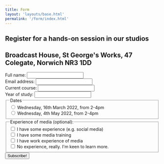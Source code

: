 ```yaml
---
title: Form
layout: 'layouts/base.html'
permalink: '/form/index.html'
---
```



<article id="registration-form">

<h1>Register for a hands-on session in our studios</h1>
<h2>Broadcast House, St George's Works, 47 Colegate, Norwich NR3 1DD</h2>

<form action="" method="POST" name="registation-form-uea" data-netlify="true">
  <div class="form-entry">
    <label for="name">Full name: </label>
    <input type="text" name="name" id="name" required>
  </div>
  <div class="form-entry">
    <label for="email">Email address: </label>
    <input type="email" name="email" id="email" required>
  </div>
  <div class="form-entry">
    <label for="course">Current course: </label>
    <input type="text" name="course" id="course" required>
  </div>
  <div class="form-entry">
    <label for="year">Year of study: </label>
    <input type="text" name="year" id="name" required>
  </div>
  <div class="form-entry">
  <fieldset>
    <legend>Dates</legend>
    <input type="radio" name="radio"> 
    <label>Wednesday, 16th March 2022, from 2-4pm</label>
    <br>
    <input type="radio" name="radio">
    <label>Wednesday, 4th May 2022, from 2-4pm</label>
  </fieldset>
  </div>
  <div class="form-entry">
    <fieldset>
    <legend>Experience of media (optional): </legend>
      <input type="checkbox" id="some-experience" name="some-experience" value="Some">
      <label for="some-experience"> I have some experience (e.g. social media)</label><br>
      <input type="checkbox" id="training" name="training" value="Training">
      <label for="training"> I have some media training</label><br>
      <input type="checkbox" id="word-experience" name="work-experience" value="Work">
      <label for="work-experience"> I have work experience of media</label><br>
      <input type="checkbox" id="no-experience" name="no-expereince" value="None">
      <label for="no-experience"> No experience, really. I'm keen to learn more.</label><br>
    </fieldset>
  </div>
  <div class="form-entry submit-div">
    <input type="submit" value="Subscribe!">
  </div>
</form>

</article>
